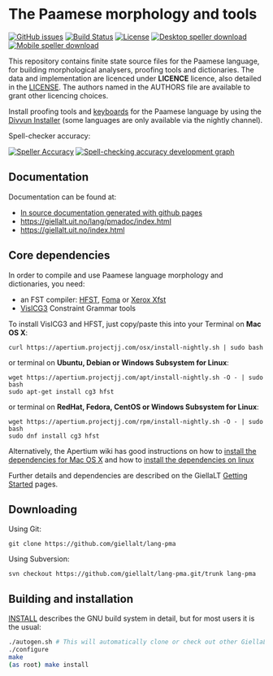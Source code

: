 The Paamese morphology and tools
==========================================

[![GitHub issues](https://img.shields.io/github/issues-raw/giellalt/lang-pma)](https://github.com/giellalt/lang-pma/issues)
[![Build Status](https://divvun-tc.thetc.se/api/github/v1/repository/giellalt/lang-pma/main/badge.svg)](https://github.com/giellalt/lang-pma/actions)
[![License](https://img.shields.io/github/license/giellalt/lang-pma)](https://github.com/giellalt/lang-pma/blob/main/LICENSE)
[![Desktop speller download](https://img.shields.io/badge/download%40latest-desktop--bhfst-brightgreen)](https://pahkat.uit.no/main/download/speller-pma?platform=desktop&channel=nightly)
[![Mobile speller download](https://img.shields.io/badge/download%40latest-mobile--bhfst-brightgreen)](https://pahkat.uit.no/main/download/speller-pma?platform=mbile&channel=nightly)

This repository contains finite state source files for the Paamese language,
for building morphological analysers, proofing tools
and dictionaries. The data and implementation are licenced under __LICENCE__
licence, also detailed in the
[LICENSE](https://github.com/giellalt/lang-pma/blob/main/LICENSE). The
authors named in the AUTHORS file are available to grant other licencing
choices.

Install proofing tools and [keyboards](https://github.com/giellalt/keyboard-pma)
for the Paamese language by using the [Divvun Installer](http://divvun.no)
(some languages are only available via the nightly channel).

Spell-checker accuracy:

[![Speller
Accuracy](https://img.shields.io/badge/Speller_Accuracy-XX_%25-green.svg)](https://giellalt.github.io/lang-pma/speller-report.html)
[![Spell-checking accuracy development
graph](https://giellalt.github.io/lang-pma/speller-report.svg)](https://giellalt.github.io/lang-pma/speller-report.svg)



Documentation
-------------

Documentation can be found at:

- [In source documentation generated with github
   pages](https://gilellalt.github.io/lang-pma/)
-   <https://giellalt.uit.no/lang/pmadoc/index.html>
-   <https://giellalt.uit.no/index.html>

Core dependencies
-----------------

In order to compile and use Paamese language morphology and
dictionaries, you need:

- an FST compiler: [HFST](https://github.com/hfst/hfst), [Foma](https://github.com/mhulden/foma) or [Xerox Xfst](https://web.stanford.edu/~laurik/fsmbook/home.html)
- [VislCG3](https://visl.sdu.dk/svn/visl/tools/vislcg3/trunk) Constraint Grammar tools

To install VislCG3 and HFST, just copy/paste this into your Terminal on **Mac OS X**:

```
curl https://apertium.projectjj.com/osx/install-nightly.sh | sudo bash
```

or terminal on **Ubuntu, Debian or Windows Subsystem for Linux**:

```
wget https://apertium.projectjj.com/apt/install-nightly.sh -O - | sudo bash
sudo apt-get install cg3 hfst
```

or terminal on **RedHat, Fedora, CentOS or Windows Subsystem for Linux**:

```
wget https://apertium.projectjj.com/rpm/install-nightly.sh -O - | sudo bash
sudo dnf install cg3 hfst
```

Alternatively, the Apertium wiki has good instructions on how to [install the dependencies for Mac
OS X](https://wiki.apertium.org/wiki/Apertium_on_Mac_OS_X) and how to [install
the dependencies on
linux](https://wiki.apertium.org/wiki/Installation_of_grammar_libraries)

Further details and dependencies are described on the GiellaLT [Getting Started](https://giellalt.uit.no/infra/GettingStarted.html) pages.

Downloading
-----------

Using Git:
```
git clone https://github.com/giellalt/lang-pma
```

Using Subversion:
```
svn checkout https://github.com/giellalt/lang-pma.git/trunk lang-pma
```

Building and installation
-------------------------

[INSTALL](https://github.com/giellalt/lang-pma/blob/main/INSTALL)
describes the GNU build system in detail, but for most users it is the usual:

```sh
./autogen.sh # This will automatically clone or check out other GiellaLT dependencies
./configure
make
(as root) make install
```
